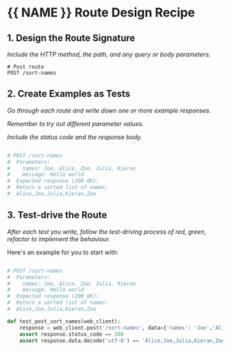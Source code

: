 # {{ NAME }} Route Design Recipe

## 1. Design the Route Signature

_Include the HTTP method, the path, and any query or body parameters._

```
# Post route
POST /sort-names

```

## 2. Create Examples as Tests

_Go through each route and write down one or more example responses._

_Remember to try out different parameter values._

_Include the status code and the response body._

```python

# POST /sort-names
#  Parameters:
#    names: Joe, Alice, Zoe, Julia, Kieran
#    message: Hello world
#  Expected response (200 OK):
#  Return a sorted list of names:
#  Alice,Joe,Julia,Kieran,Zoe

```

## 3. Test-drive the Route

_After each test you write, follow the test-driving process of red, green, refactor to implement the behaviour._

Here's an example for you to start with:

```python

# POST /sort-names
#  Parameters:
#    names: Joe, Alice, Zoe, Julia, Kieran
#    message: Hello world
#  Expected response (200 OK):
#  Return a sorted list of names:
#  Alice,Joe,Julia,Kieran,Zoe

def test_post_sort_names(web_client):
    response = web_client.post('/sort-names', data={'names': 'Joe','Alice','Zoe','Julia','Kieran'})
    assert response.status_code == 200
    assert response.data.decode('utf-8') == 'Alice,Joe,Julia,Kieran,Zoe'
```